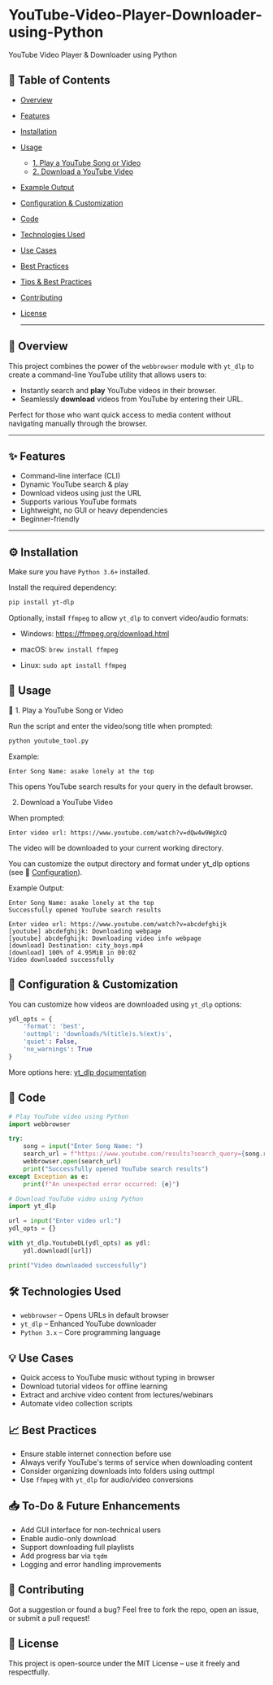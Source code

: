 # YouTube-Video-Player-Downloader-using-Python
YouTube Video Player &amp; Downloader using Python

 ## 📌 Table of Contents
- [Overview](#-overview)
- [Features](#-features)
- [Installation](#️-installation)
- [Usage](#-usage)
  - [1. Play a YouTube Song or Video](#1-play-a-youtube-song-or-video)
  - [2. Download a YouTube Video](#2-download-a-youtube-video)
- [Example Output](#-example-output)
- [Configuration & Customization](#-configuration--customization)
- [Code](#-code)
- [Technologies Used](#-technologies-used)
- [Use Cases](#-use-cases)
- [Best Practices](#-best-practices)
- [Tips & Best Practices](#-tips--best-practices)
- [Contributing](#-contributing)
- [License](#-license)

  ---

## 📖 Overview

This project combines the power of the `webbrowser` module with `yt_dlp` to create a command-line YouTube utility that allows users to:
- Instantly search and **play** YouTube videos in their browser.
- Seamlessly **download** videos from YouTube by entering their URL.

Perfect for those who want quick access to media content without navigating manually through the browser.

---

## ✨ Features

- Command-line interface (CLI)
- Dynamic YouTube search & play
- Download videos using just the URL
- Supports various YouTube formats
- Lightweight, no GUI or heavy dependencies
- Beginner-friendly  

---

## ⚙️ Installation

Make sure you have `Python 3.6+` installed.

Install the required dependency:

```bash
pip install yt-dlp
```
Optionally, install `ffmpeg` to allow `yt_dlp` to convert video/audio formats:

- Windows: https://ffmpeg.org/download.html

- macOS: `brew install ffmpeg`

- Linux: `sudo apt install ffmpeg`

## 🚀 Usage
🔎 1. Play a YouTube Song or Video

Run the script and enter the video/song title when prompted:
```bash
python youtube_tool.py
```
Example:
```text
Enter Song Name: asake lonely at the top
```
This opens YouTube search results for your query in the default browser.

2. Download a YouTube Video

When prompted:
```text
Enter video url: https://www.youtube.com/watch?v=dQw4w9WgXcQ
```
The video will be downloaded to your current working directory.

You can customize the output directory and format under yt_dlp options (see 🔧 [Configuration](#-configuration--customization)).

Example Output:
```text
Enter Song Name: asake lonely at the top
Successfully opened YouTube search results

Enter video url: https://www.youtube.com/watch?v=abcdefghijk
[youtube] abcdefghijk: Downloading webpage
[youtube] abcdefghijk: Downloading video info webpage
[download] Destination: city_boys.mp4
[download] 100% of 4.95MiB in 00:02
Video downloaded successfully
```
## 🔧 Configuration & Customization
You can customize how videos are downloaded using `yt_dlp`  options:
```python
ydl_opts = {
    'format': 'best',
    'outtmpl': 'downloads/%(title)s.%(ext)s',
    'quiet': False,
    'no_warnings': True
}
```
More options here: [yt_dlp documentation](https://github.com/yt-dlp/yt-dlp#documentation)

## 🧠 Code
```python
# Play YouTube video using Python
import webbrowser

try:
    song = input("Enter Song Name: ")
    search_url = f"https://www.youtube.com/results?search_query={song.replace(' ', '+')}"
    webbrowser.open(search_url)
    print("Successfully opened YouTube search results")
except Exception as e:
    print(f"An unexpected error occurred: {e}")

# Download YouTube video using Python
import yt_dlp

url = input("Enter video url:")
ydl_opts = {}

with yt_dlp.YoutubeDL(ydl_opts) as ydl:
    ydl.download([url])

print("Video downloaded successfully")
```
## 🛠 Technologies Used
- `webbrowser` – Opens URLs in default browser
- `yt_dlp` – Enhanced YouTube downloader
- `Python 3.x` – Core programming language

## 💡 Use Cases
 - Quick access to YouTube music without typing in browser
 - Download tutorial videos for offline learning
 - Extract and archive video content from lectures/webinars
 - Automate video collection scripts

## 📈 Best Practices
- Ensure stable internet connection before use
- Always verify YouTube's terms of service when downloading content
- Consider organizing downloads into folders using outtmpl
- Use `ffmpeg` with `yt_dlp` for audio/video conversions

## 📥 To-Do & Future Enhancements
 - Add GUI interface for non-technical users
 - Enable audio-only download
 - Support downloading full playlists
 - Add progress bar via `tqdm`
 - Logging and error handling improvements

## 🤝 Contributing
Got a suggestion or found a bug?
Feel free to fork the repo, open an issue, or submit a pull request!

## 📄 License
This project is open-source under the MIT License – use it freely and respectfully.














